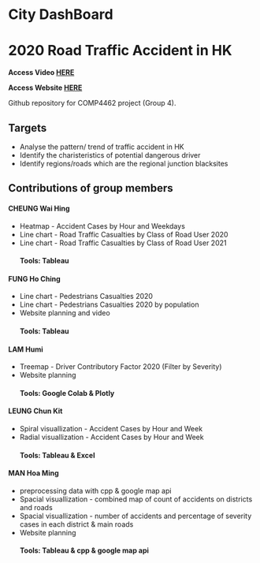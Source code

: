 # **City DashBoard** 
# 2020 Road Traffic Accident in HK
**Access Video [HERE](https://youtu.be/bllU5ynkpFY)**

**Access Website [HERE](https://ysquare.wixsite.com/traffic-accident-das)**

Github repository for COMP4462 project (Group 4).

## Targets
- Analyse the pattern/ trend of traffic accident in HK
- Identify the charisteristics of potential dangerous driver
- Identify regions/roads which are the regional junction blacksites

## Contributions of group members

#### CHEUNG Wai Hing
* Heatmap - Accident Cases by Hour and Weekdays
* Line chart - Road Traffic Casualties by Class of Road User 2020
* Line chart - Road Traffic Casualties by Class of Road User 2021
    ####  **Tools: Tableau**
#### FUNG Ho Ching
* Line chart - Pedestrians Casualties 2020
* Line chart - Pedestrians Casualties 2020 by population
* Website planning and video
    #### **Tools: Tableau**

#### LAM Humi
* Treemap - Driver Contributory Factor 2020 (Filter by Severity)
* Website planning
    #### **Tools: Google Colab & Plotly**

#### LEUNG Chun Kit
* Spiral visuallization - Accident Cases by Hour and Week
* Radial visuallization - Accident Cases by Hour and Week
    #### **Tools: Tableau & Excel** 

#### MAN Hoa Ming
* preprocessing data with cpp & google map api
* Spacial visuallization - combined map of count of accidents on districts and roads
* Spacial visuallization - number of accidents and percentage of severity cases in each district & main roads
* Website planning
    #### **Tools: Tableau & cpp & google map api**
